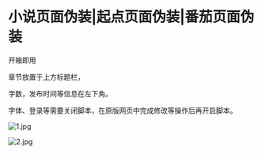 # 小说页面伪装|起点页面伪装|番茄页面伪装

开箱即用

章节放置于上方标题栏，

字数，发布时间等信息在左下角。

字体、登录等需要关闭脚本，在原版网页中完成修改等操作后再开启脚本。

![1.jpg](https://s21.ax1x.com/2024/07/05/pkRJ9nH.jpg)


![2.jpg](https://s21.ax1x.com/2024/07/05/pkRJYgU.jpg)
